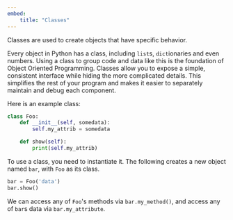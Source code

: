 ```yaml
---
embed:
    title: "Classes"
---
```

Classes are used to create objects that have specific behavior.

Every object in Python has a class, including `list`s, `dict`ionaries and even numbers. Using a class to group code and data like this is the foundation of Object Oriented Programming. Classes allow you to expose a simple, consistent interface while hiding the more complicated details. This simplifies the rest of your program and makes it easier to separately maintain and debug each component.

Here is an example class:

```python
class Foo:
    def __init__(self, somedata):
        self.my_attrib = somedata

    def show(self):
        print(self.my_attrib)
```

To use a class, you need to instantiate it. The following creates a new object named `bar`, with `Foo` as its class.

```python
bar = Foo('data')
bar.show()
```

We can access any of `Foo`'s methods via `bar.my_method()`, and access any of `bar`s data via `bar.my_attribute`.
